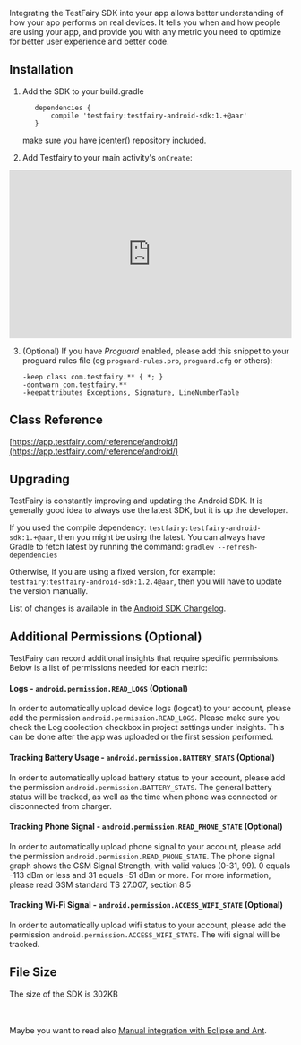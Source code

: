 Integrating the TestFairy SDK into your app allows better understanding of how your app performs on real devices. It tells you
when and how people are using your app, and provide you with any metric you need to optimize for better user experience and better code.

## Installation

<!--
[ ![Download](https://api.bintray.com/packages/testfairy/testfairy/testfairy/images/download.svg) ](https://bintray.com/testfairy/testfairy/testfairy/_latestVersion)
-->

1. Add the SDK to your build.gradle
   ```
      dependencies {
          compile 'testfairy:testfairy-android-sdk:1.+@aar'
      }
   ```
   make sure you have jcenter() repository included.


2. Add Testfairy to your main activity's `onCreate`:


<iframe frameBorder="0" width="100%" height="300" src="https://app3-yair.testfairy.com/sdk/android/iframe"></iframe>


3. (Optional) If you have *Proguard* enabled, please add this snippet to your proguard rules file (eg `proguard-rules.pro`, `proguard.cfg` or others):
   ```
   -keep class com.testfairy.** { *; }
   -dontwarn com.testfairy.**
   -keepattributes Exceptions, Signature, LineNumberTable
   ```

## Class Reference

[https://app.testfairy.com/reference/android/](https://app.testfairy.com/reference/android/)
   
## Upgrading

TestFairy is constantly improving and updating the Android SDK. It is generally good idea to always use the latest SDK, but it is up the developer.

If you used the compile dependency: `testfairy:testfairy-android-sdk:1.+@aar`, then you might be using the latest. You can always have Gradle to fetch latest by running the command: `gradlew --refresh-dependencies`

Otherwise, if you are using a fixed version, for example: `testfairy:testfairy-android-sdk:1.2.4@aar`, then you will have to update the version manually.

List of changes is available in the [Android SDK Changelog](http://docs.testfairy.com/Android/Changelog.html).
   
## <a name="permissions"></a>Additional Permissions (Optional)

TestFairy can record additional insights that require specific permissions. Below is a list of permissions needed for each metric:

#### Logs - ```android.permission.READ_LOGS``` (Optional)

In order to automatically upload device logs (logcat) to your account, please add the permission ```android.permission.READ_LOGS```.
Please make sure you check the Log coolection checkbox in project settings under insights. This can be done after the app was uploaded or the first session performed.

#### Tracking Battery Usage - ```android.permission.BATTERY_STATS``` (Optional)

In order to automatically upload battery status to your account, please add the permission ```android.permission.BATTERY_STATS```. 
The general battery status will be tracked, as well as the time when phone was connected or disconnected from charger.

#### Tracking Phone Signal - ```android.permission.READ_PHONE_STATE``` (Optional)

In order to automatically upload phone signal to your account, please add the permission ```android.permission.READ_PHONE_STATE```. 
The phone signal graph shows the GSM Signal Strength, with valid values (0-31, 99). 0 equals -113 dBm or less and 31 equals -51 dBm or more. For more information, please read GSM standard TS 27.007, section 8.5

#### Tracking Wi-Fi Signal - ```android.permission.ACCESS_WIFI_STATE``` (Optional)

In order to automatically upload wifi status to your account, please add the permission ```android.permission.ACCESS_WIFI_STATE```. 
The wifi signal will be tracked. 

## File Size
The size of the SDK is 302KB

<br><br>
Maybe you want to read also [Manual integration with Eclipse and Ant](http://docs.testfairy.com/Android/Manual_integration_with_Eclipse_and_Ant.html).

